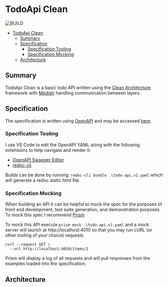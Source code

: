 # TodoApi Clean

![BUILD](https://github.com/keith-marchant/todo-api-clean/actions/workflows/build.yml/badge.svg)

- [TodoApi Clean](#todoapi-clean)
  - [Summary](#summary)
  - [Specification](#specification)
    - [Specification Tooling](#specification-tooling)
    - [Specification Mocking](#specification-mocking)
  - [Architecture](#architecture)

## Summary

TodoApi Clean is a basic todo API written using the [Clean Architecture](https://blog.cleancoder.com/uncle-bob/2012/08/13/the-clean-architecture.html) framework with [Mediatr](https://github.com/jbogard/MediatR) handling communication between layers.

## Specification

The specification is written using [OpenAPI](https://swagger.io/specification/) and may be accessed [here](./spec/todo-api.v1.yaml).

### Specification Tooling

I use VS Code to edit the OpenAPI YAML along with the following extensions to help navigate and render it:
- [OpenAPI Swagger Editor](https://github.com/42Crunch/vscode-openapi)
- [redoc-cli](https://github.com/Redocly/redoc)

Builds can be done by running: `redoc-cli bundle .\todo-api.v1.yaml` which will generate a redoc static html file. 

### Specification Mocking

When building an API it can be helpful to mock the spec for the purposes of front end development, test suite generation, and demonstration purposes. To mock this spec I recommend [Prism](https://meta.stoplight.io/docs/prism/ZG9jOjky-installation)

To mock this API execute `prism mock .\todo-api.v1.yaml` and a mock server will launch at http://localhost:4010 so that you may run cURL (or other tooling of your choice) requests.

```
curl --request GET \
  --url http://localhost:4010/items/1
```

Prism will display a log of all requests and will pull responses from the examples loaded into the specification.

## Architecture

